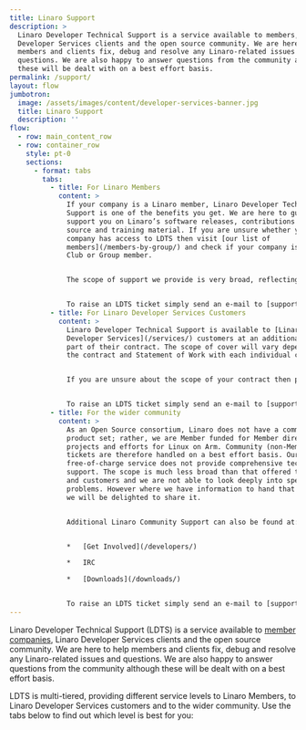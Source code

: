 ```yaml
---
title: Linaro Support
description: >
  Linaro Developer Technical Support is a service available to members, Linaro
  Developer Services clients and the open source community. We are here to help
  members and clients fix, debug and resolve any Linaro-related issues and
  questions. We are also happy to answer questions from the community although
  these will be dealt with on a best effort basis.
permalink: /support/
layout: flow
jumbotron:
  image: /assets/images/content/developer-services-banner.jpg
  title: Linaro Support
  description: ''
flow:
  - row: main_content_row
  - row: container_row
    style: pt-0
    sections:
      - format: tabs
        tabs:
          - title: For Linaro Members
            content: >
              If your company is a Linaro member, Linaro Developer Technical
              Support is one of the benefits you get. We are here to guide and
              support you on Linaro’s software releases, contributions to open
              source and training material. If you are unsure whether your
              company has access to LDTS then visit [our list of
              members](/members-by-group/) and check if your company is a Core,
              Club or Group member.


              The scope of support we provide is very broad, reflecting the many different areas Linaro operates in. Examples of technologies around which we provide support include GNU and LLVM toolchains for Arm platforms, Linux kernel (including mainline, Linaro Stable Kernel and kernel testing), power optimization and testing, OP-TEE, QEMU/KVM, LAVA, SQUAD and any work by your landing team.


              To raise an LDTS ticket simply send an e-mail to [support@linaro.org](mailto:support@linaro.org) from your company e-mail address or, if you prefer, register using your company e-mail address at [https://support.linaro.org](https://support.linaro.org). LDTS uses domain names to prioritize tickets from member companies, if you do not use your company e-mail address then your ticket will not be prioritized correctly.
          - title: For Linaro Developer Services Customers
            content: >
              Linaro Developer Technical Support is available to [Linaro
              Developer Services](/services/) customers at an additional fee as
              part of their contract. The scope of cover will vary depending on
              the contract and Statement of Work with each individual customer.


              If you are unsure about the scope of your contract then please raise a ticket with us nonetheless. Our engineers are briefed on the support levels for each customer and if you do not receive support as part of your contract we will treat your query as a community ticket (see next tab).


              To raise an LDTS ticket simply send an e-mail to [support@linaro.org](mailto:support@linaro.org) from company e-mail address or, if you prefer, register using your company e-mail address at [https://support.linaro.org](https://support.linaro.org). LDTS uses domain names to prioritize tickets from our customers, if you do not use your company e-mail address then your ticket will not be prioritized correctly.
          - title: For the wider community
            content: >
              As an Open Source consortium, Linaro does not have a commercial
              product set; rather, we are Member funded for Member directed
              projects and efforts for Linux on Arm. Community (non-Member)
              tickets are therefore handled on a best effort basis. Our
              free-of-charge service does not provide comprehensive technical
              support. The scope is much less broad than that offered to members
              and customers and we are not able to look deeply into specific
              problems. However where we have information to hand that can help,
              we will be delighted to share it.


              Additional Linaro Community Support can also be found at:


              *   [Get Involved](/developers/)

              *   IRC

              *   [Downloads](/downloads/)


              To raise an LDTS ticket simply send an e-mail to [support@linaro.org](mailto:support@linaro.org) or, if you prefer, register at [https://support.linaro.org](https://support.linaro.org/).
---
```

Linaro Developer Technical Support (LDTS) is a service available to [member companies](https://www.linaro.org/membership/), Linaro Developer Services clients and the open source community. We are here to help members and clients fix, debug and resolve any Linaro-related issues and questions. We are also happy to answer questions from the community although these will be dealt with on a best effort basis.

LDTS is multi-tiered, providing different service levels to Linaro Members, to Linaro Developer Services customers
and to the wider community. Use the tabs below to find out which level is best for you:
